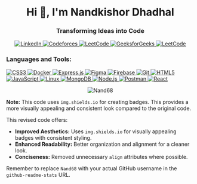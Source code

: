 <h1 align="center">Hi 👋, I'm Nandkishor Dhadhal</h1>
<h3 align="center">Transforming Ideas into Code</h3>

<p align="center">
<a href="https://linkedin.com/in/nandkishor-dhadhal" target="_blank">
  <img src="https://img.shields.io/badge/LinkedIn-blue?style=for-the-badge&logo=linkedin&logoColor=white" alt="LinkedIn">
</a>
<a href="https://codeforces.com/profile/nkd" target="_blank">
  <img src="https://img.shields.io/badge/Codeforces-red?style=for-the-badge&logo=codeforces&logoColor=white" alt="Codeforces">
</a>
<a href="https://www.leetcode.com/nandkishordhadhal2" target="_blank">
  <img src="https://img.shields.io/badge/LeetCode-green?style=for-the-badge&logo=leetcode&logoColor=white" alt="LeetCode">
</a>
<a href="https://auth.geeksforgeeks.org/user/nandkishory8wl" target="_blank">
  <img src="https://img.shields.io/badge/GeeksforGeeks-orange?style=for-the-badge&logo=geeksforgeeks&logoColor=white" alt="GeeksforGeeks">
</a>
<a href="https://www.leetcode.com/Nkd_68" target="_blank">
  <img src="https://img.shields.io/badge/LeetCode-green?style=for-the-badge&logo=leetcode&logoColor=white" alt="LeetCode">
</a>
</p>

<h3 align="left">Languages and Tools:</h3>
<p align="left"> 
  <a href="https://www.w3schools.com/css/" target="_blank" rel="noreferrer">
    <img src="https://img.shields.io/badge/CSS3-blue?style=for-the-badge&logo=css3&logoColor=white" alt="CSS3">
  </a> 
  <a href="https://www.docker.com/" target="_blank" rel="noreferrer">
    <img src="https://img.shields.io/badge/Docker-blue?style=for-the-badge&logo=docker&logoColor=white" alt="Docker">
  </a> 
  <a href="https://expressjs.com" target="_blank" rel="noreferrer">
    <img src="https://img.shields.io/badge/Express.js-black?style=for-the-badge&logo=express&logoColor=white" alt="Express.js">
  </a> 
  <a href="https://www.figma.com/" target="_blank" rel="noreferrer">
    <img src="https://img.shields.io/badge/Figma-red?style=for-the-badge&logo=figma&logoColor=white" alt="Figma">
  </a> 
  <a href="https://firebase.google.com/" target="_blank" rel="noreferrer">
    <img src="https://img.shields.io/badge/Firebase-red?style=for-the-badge&logo=firebase&logoColor=white" alt="Firebase">
  </a> 
  <a href="https://git-scm.com/" target="_blank" rel="noreferrer">
    <img src="https://img.shields.io/badge/Git-black?style=for-the-badge&logo=git&logoColor=white" alt="Git">
  </a> 
  <a href="https://www.w3.org/html/" target="_blank" rel="noreferrer">
    <img src="https://img.shields.io/badge/HTML5-red?style=for-the-badge&logo=html5&logoColor=white" alt="HTML5">
  </a> 
  <a href="https://developer.mozilla.org/en-US/docs/Web/JavaScript" target="_blank" rel="noreferrer">
    <img src="https://img.shields.io/badge/JavaScript-yellow?style=for-the-badge&logo=javascript&logoColor=black" alt="JavaScript">
  </a> 
  <a href="https://www.linux.org/" target="_blank" rel="noreferrer">
    <img src="https://img.shields.io/badge/Linux-black?style=for-the-badge&logo=linux&logoColor=white" alt="Linux">
  </a> 
  <a href="https://www.mongodb.com/" target="_blank" rel="noreferrer">
    <img src="https://img.shields.io/badge/MongoDB-green?style=for-the-badge&logo=mongodb&logoColor=white" alt="MongoDB">
  </a> 
  <a href="https://nodejs.org" target="_blank" rel="noreferrer">
    <img src="https://img.shields.io/badge/Node.js-green?style=for-the-badge&logo=nodejs&logoColor=white" alt="Node.js">
  </a> 
  <a href="https://postman.com" target="_blank" rel="noreferrer">
    <img src="https://img.shields.io/badge/Postman-red?style=for-the-badge&logo=postman&logoColor=white" alt="Postman">
  </a> 
  <a href="https://reactjs.org/" target="_blank" rel="noreferrer">
    <img src="https://img.shields.io/badge/React-blue?style=for-the-badge&logo=react&logoColor=white" alt="React">
  </a> 
</p>

<p align="center">
  <img src="https://github-readme-stats.vercel.app/api/top-langs?username=Nand68&show_icons=true&locale=en&layout=compact" alt="Nand68" />
</p>

**Note:** This code uses `img.shields.io` for creating badges. This provides a more visually appealing and consistent look compared to the original code.

This revised code offers:

- **Improved Aesthetics:** Uses `img.shields.io` for visually appealing badges with consistent styling.
- **Enhanced Readability:** Better organization and alignment for a cleaner look.
- **Conciseness:** Removed unnecessary `align` attributes where possible.

Remember to replace `Nand68` with your actual GitHub username in the `github-readme-stats` URL.

